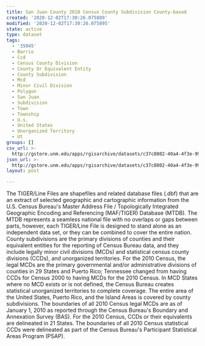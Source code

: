 ```yaml
---
title: San Juan County 2010 Census County Subdivision County-based
created: '2020-12-02T17:30:26.075889'
modified: '2020-12-02T17:30:26.075895'
state: active
type: dataset
tags:
  - '35045'
  - Barrio
  - Ccd
  - Census County Division
  - County Or Equivalent Entity
  - County Subdivision
  - Mcd
  - Minor Civil Division
  - Polygon
  - San Juan
  - Subdivision
  - Town
  - Township
  - U.s.
  - United States
  - Unorganized Territory
  - Ut
groups: []
csv_url: >-
  http://gstore.unm.edu/apps/rgisarchive/datasets/c37c8802-40a4-4f3e-9954-9eadebf47901/tl_2010_35045_cousub10.derived.csv
json_url: >-
  http://gstore.unm.edu/apps/rgisarchive/datasets/c37c8802-40a4-4f3e-9954-9eadebf47901/tl_2010_35045_cousub10.derived.json
layout: post

---
```

The TIGER/Line Files are shapefiles and related database files (.dbf) that are an extract of selected geographic and cartographic information from the U.S. Census Bureau's Master Address File / Topologically Integrated Geographic Encoding and Referencing (MAF/TIGER) Database (MTDB).  The MTDB represents a seamless national file with no overlaps or gaps between parts, however, each TIGER/Line File is designed to stand alone as an independent data set, or they can be combined to cover the entire nation.  County subdivisions are the primary divisions of counties and their equivalent entities for the reporting of Census Bureau data, and they include legally minor civil divisions (MCDs) and statistical census county divisions (CCDs), and unorganized territories.  For the 2010 Census, the legal MCDs are the primary governmental and/or administrative divisions of counties in 29 States and Puerto Rico; Tennessee changed from having CCDs for Census 2000 to having MCDs for the 2010 Census.  In MCD States where no MCD exists or is not defined, the Census Bureau creates statistical unorganized territories to complete coverage.  The entire area of the United States, Puerto Rico, and the Island Areas is covered by county subdivisions.  The boundaries of all 2010 Census legal MCDs are as of January 1, 2010 as reported through the Census Bureau's Boundary and Annexation Survey (BAS).  For the 2010 Census, CCDs or their equivalents are delineated in 21 States.  The boundaries of all 2010 Census statistical CCDs were delineated as part of the Census Bureau's Participant Statistical Areas Program (PSAP).  

